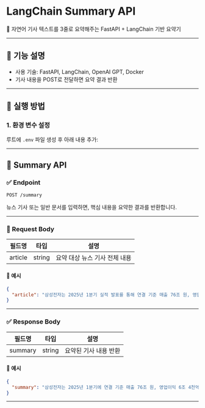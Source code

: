 # LangChain Summary API

📄 자연어 기사 텍스트를 3줄로 요약해주는 FastAPI + LangChain 기반 요약기

---

## 🧠 기능 설명

- 사용 기술: FastAPI, LangChain, OpenAI GPT, Docker
- 기사 내용을 POST로 전달하면 요약 결과 반환

---

## 🚀 실행 방법

### 1. 환경 변수 설정
루트에 `.env` 파일 생성 후 아래 내용 추가:



---

## 📘 Summary API

### ✅ Endpoint

`POST /summary`

뉴스 기사 또는 일반 문서를 입력하면, 핵심 내용을 요약한 결과를 반환합니다.

---

### 📝 Request Body

| 필드명   | 타입    | 설명                  |
|--------|--------|---------------------|
| article | string | 요약 대상 뉴스 기사 전체 내용 |

#### 📌 예시

```json
{
  "article": "삼성전자는 2025년 1분기 실적 발표를 통해 연결 기준 매출 76조 원, 영업이익 6조 4천억 원을 기록했다고 16일 밝혔다. 이는 전년 동기 대비 각각 12%, 57% 증가한 수치로, 주요 사업 부문에서의 회복세와 글로벌 수요 증가가 영향을 미친 것으로 분석된다. 특히 반도체 부문은 고부가가치 메모리 수요가 살아나며 전체 실적 개선을 주도했다. DDR5, HBM3 등 차세대 제품의 공급 확대와 함께, AI 연산에 최적화된 솔루션 개발도 실적 견인에 일조했다.\n\n스마트폰을 포함한 MX(Mobile eXperience) 부문 역시 프리미엄 모델의 판매 호조에 힘입어 견조한 실적을 이어갔다. 갤럭시 S24 시리즈는 출시 한 달 만에 글로벌 판매량 1천만 대를 돌파하며 AI 기능을 강조한 전략이 시장에서 긍정적인 반응을 얻었다는 평가다.\n\n디스플레이 부문은 OLED 수요 증가와 중국 시장 내 점유율 확대가 주요 성과로 꼽힌다. 특히 폴더블 디스플레이의 기술 완성도가 높아지면서 주요 스마트폰 제조사의 채택이 증가한 것이 주효했다.\n\n삼성전자는 향후 전략에 대해 \"AI 반도체, 차세대 메모리, 시스템 반도체 등 핵심 기술 분야에 대한 선제적 투자와 글로벌 협력을 확대해 나갈 것\"이라며 \"친환경 경영과 지속 가능한 공급망 강화도 병행할 계획\"이라고 밝혔다. 또, R&D 예산도 전년 대비 15% 이상 확대 편성하여 기술 리더십 확보에 총력을 기울일 방침이다.\n\n한편, 업계 전문가들은 삼성전자의 이번 실적에 대해 \"전반적인 시장 회복과 함께 기술 중심 전략이 본격적으로 성과를 내기 시작한 시기\"라며 \"2025년 하반기 이후 AI 반도체와 서버 메모리 수요 본격화에 따른 추가 성장 가능성이 높다\"고 전망했다."
}
```

---

### ✅ Response Body

| 필드명   | 타입    | 설명               |
|--------|--------|------------------|
| summary | string | 요약된 기사 내용 반환 |

#### 📌 예시

```json
{
  "summary": "삼성전자는 2025년 1분기에 연결 기준 매출 76조 원, 영업이익 6조 4천억 원을 기록하여 전년 대비 각각 12%, 57% 증가한 실적을 발표했다. 반도체와 스마트폰 부문의 호조 판매로 실적을 견인했으며, OLED 수요와 폴더블 디스플레이 기술 완성도 향상으로 디스플레이 부문도 성과를 거뒀다.\n\n삼성전자는 향후 AI 반도체, 차세대 메모리, 시스템 반도체 등 핵심 기술 분야에 대한 투자와 글로벌 협력을 강화할 계획이며, R&D 예산도 15% 이상 확대하여 기술 리더십을 확보할 방침이다. 업계 전문가들은 이번 실적을 통해 기술 중심 전략이 본격적으로 성과를 내기 시작한 것으로 평가하고, AI 반도체와 서버 메모리 수요 증가로 추가 성장 가능성이 높다고 전망했다."
}
```





---

